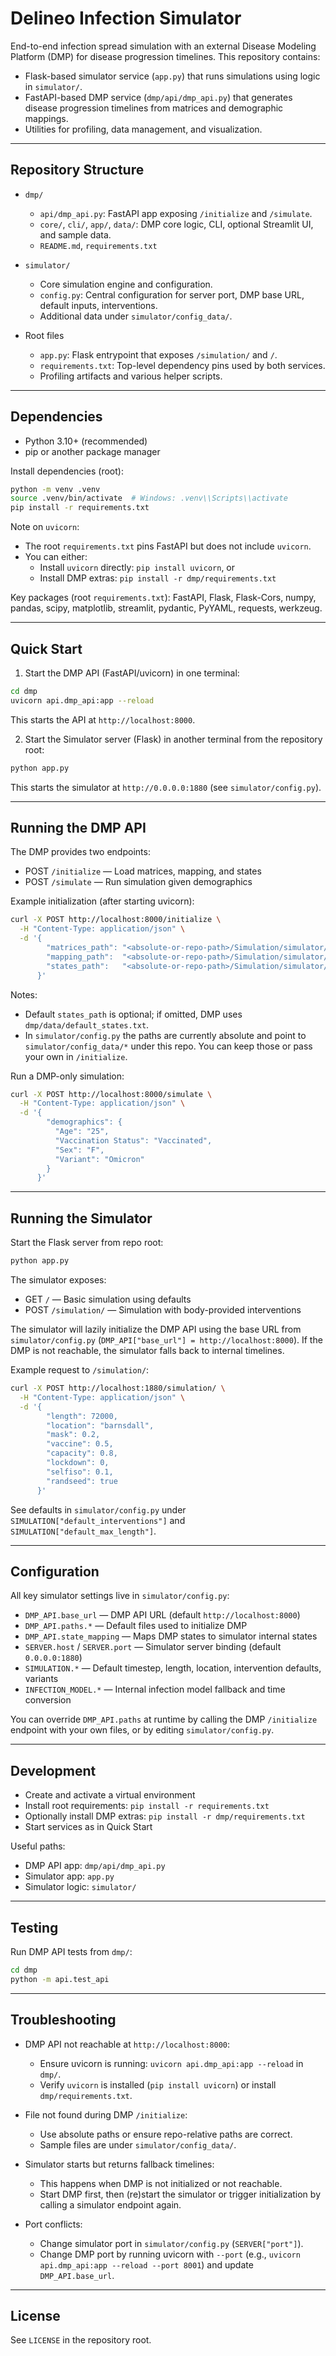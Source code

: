 # Delineo Infection Simulator

End-to-end infection spread simulation with an external Disease Modeling Platform (DMP) for disease progression timelines. This repository contains:

- Flask-based simulator service (`app.py`) that runs simulations using logic in `simulator/`.
- FastAPI-based DMP service (`dmp/api/dmp_api.py`) that generates disease progression timelines from matrices and demographic mappings.
- Utilities for profiling, data management, and visualization.

---

## Repository Structure

- `dmp/`
  - `api/dmp_api.py`: FastAPI app exposing `/initialize` and `/simulate`.
  - `core/`, `cli/`, `app/`, `data/`: DMP core logic, CLI, optional Streamlit UI, and sample data.
  - `README.md`, `requirements.txt`

- `simulator/`
  - Core simulation engine and configuration.
  - `config.py`: Central configuration for server port, DMP base URL, default inputs, interventions.
  - Additional data under `simulator/config_data/`.

- Root files
  - `app.py`: Flask entrypoint that exposes `/simulation/` and `/`.
  - `requirements.txt`: Top-level dependency pins used by both services.
  - Profiling artifacts and various helper scripts.

---

## Dependencies

- Python 3.10+ (recommended)
- pip or another package manager

Install dependencies (root):

```bash
python -m venv .venv
source .venv/bin/activate  # Windows: .venv\\Scripts\\activate
pip install -r requirements.txt
```

Note on `uvicorn`:

- The root `requirements.txt` pins FastAPI but does not include `uvicorn`.
- You can either:
  - Install `uvicorn` directly: `pip install uvicorn`, or
  - Install DMP extras: `pip install -r dmp/requirements.txt`

Key packages (root `requirements.txt`): FastAPI, Flask, Flask-Cors, numpy, pandas, scipy, matplotlib, streamlit, pydantic, PyYAML, requests, werkzeug.

---

## Quick Start

1) Start the DMP API (FastAPI/uvicorn) in one terminal:

```bash
cd dmp
uvicorn api.dmp_api:app --reload
```

This starts the API at `http://localhost:8000`.

2) Start the Simulator server (Flask) in another terminal from the repository root:

```bash
python app.py
```

This starts the simulator at `http://0.0.0.0:1880` (see `simulator/config.py`).

---

## Running the DMP API

The DMP provides two endpoints:

- POST `/initialize` — Load matrices, mapping, and states
- POST `/simulate` — Run simulation given demographics

Example initialization (after starting uvicorn):

```bash
curl -X POST http://localhost:8000/initialize \
  -H "Content-Type: application/json" \
  -d '{
        "matrices_path": "<absolute-or-repo-path>/Simulation/simulator/config_data/combined_matrices.csv",
        "mapping_path":  "<absolute-or-repo-path>/Simulation/simulator/config_data/demographic_mapping.csv",
        "states_path":   "<absolute-or-repo-path>/Simulation/simulator/config_data/custom_states.txt"
      }'
```

Notes:

- Default `states_path` is optional; if omitted, DMP uses `dmp/data/default_states.txt`.
- In `simulator/config.py` the paths are currently absolute and point to `simulator/config_data/*` under this repo. You can keep those or pass your own in `/initialize`.

Run a DMP-only simulation:

```bash
curl -X POST http://localhost:8000/simulate \
  -H "Content-Type: application/json" \
  -d '{
        "demographics": {
          "Age": "25",
          "Vaccination Status": "Vaccinated",
          "Sex": "F",
          "Variant": "Omicron"
        }
      }'
```

---

## Running the Simulator

Start the Flask server from repo root:

```bash
python app.py
```

The simulator exposes:

- GET `/` — Basic simulation using defaults
- POST `/simulation/` — Simulation with body-provided interventions

The simulator will lazily initialize the DMP API using the base URL from `simulator/config.py` (`DMP_API["base_url"] = http://localhost:8000`). If the DMP is not reachable, the simulator falls back to internal timelines.

Example request to `/simulation/`:

```bash
curl -X POST http://localhost:1880/simulation/ \
  -H "Content-Type: application/json" \
  -d '{
        "length": 72000,
        "location": "barnsdall",
        "mask": 0.2,
        "vaccine": 0.5,
        "capacity": 0.8,
        "lockdown": 0,
        "selfiso": 0.1,
        "randseed": true
      }'
```

See defaults in `simulator/config.py` under `SIMULATION["default_interventions"]` and `SIMULATION["default_max_length"]`.

---

## Configuration

All key simulator settings live in `simulator/config.py`:

- `DMP_API.base_url` — DMP API URL (default `http://localhost:8000`)
- `DMP_API.paths.*` — Default files used to initialize DMP
- `DMP_API.state_mapping` — Maps DMP states to simulator internal states
- `SERVER.host` / `SERVER.port` — Simulator server binding (default `0.0.0.0:1880`)
- `SIMULATION.*` — Default timestep, length, location, intervention defaults, variants
- `INFECTION_MODEL.*` — Internal infection model fallback and time conversion

You can override `DMP_API.paths` at runtime by calling the DMP `/initialize` endpoint with your own files, or by editing `simulator/config.py`.

---

## Development

- Create and activate a virtual environment
- Install root requirements: `pip install -r requirements.txt`
- Optionally install DMP extras: `pip install -r dmp/requirements.txt`
- Start services as in Quick Start

Useful paths:

- DMP API app: `dmp/api/dmp_api.py`
- Simulator app: `app.py`
- Simulator logic: `simulator/`

---

## Testing

Run DMP API tests from `dmp/`:

```bash
cd dmp
python -m api.test_api
```

---

## Troubleshooting

- DMP API not reachable at `http://localhost:8000`:
  - Ensure uvicorn is running: `uvicorn api.dmp_api:app --reload` in `dmp/`.
  - Verify `uvicorn` is installed (`pip install uvicorn`) or install `dmp/requirements.txt`.

- File not found during DMP `/initialize`:
  - Use absolute paths or ensure repo-relative paths are correct.
  - Sample files are under `simulator/config_data/`.

- Simulator starts but returns fallback timelines:
  - This happens when DMP is not initialized or not reachable.
  - Start DMP first, then (re)start the simulator or trigger initialization by calling a simulator endpoint again.

- Port conflicts:
  - Change simulator port in `simulator/config.py` (`SERVER["port"]`).
  - Change DMP port by running uvicorn with `--port` (e.g., `uvicorn api.dmp_api:app --reload --port 8001`) and update `DMP_API.base_url`.

---

## License

See `LICENSE` in the repository root.
